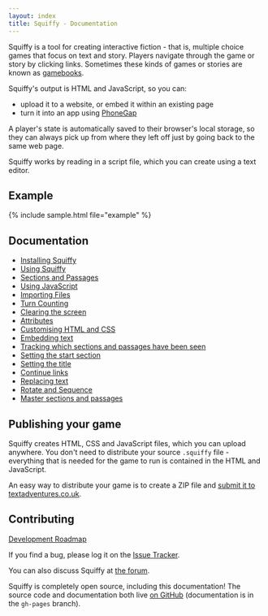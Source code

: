 ```yaml
---
layout: index
title: Squiffy - Documentation
---
```


Squiffy is a tool for creating interactive fiction - that is, multiple choice games that focus on text and story. Players navigate through the game or story by clicking links. Sometimes these kinds of games or stories are known as [gamebooks](http://en.wikipedia.org/wiki/Gamebook).

Squiffy's output is HTML and JavaScript, so you can:

- upload it to a website, or embed it within an existing page
- turn it into an app using [PhoneGap](http://phonegap.com/)

A player's state is automatically saved to their browser's local storage, so they can always pick up from where they left off just by going back to the same web page.

Squiffy works by reading in a script file, which you can create using a text editor.

Example
-------

{% include sample.html file="example" %}

Documentation
-------------

- [Installing Squiffy](install.html)
- [Using Squiffy](usage.html)
- [Sections and Passages](sections-passages.html)
- [Using JavaScript](javascript.html)
- [Importing Files](import.html)
- [Turn Counting](turncount.html)
- [Clearing the screen](clear.html)
- [Attributes](attributes.html)
- [Customising HTML and CSS](customise.html)
- [Embedding text](embed.html)
- [Tracking which sections and passages have been seen](seen.html)
- [Setting the start section](start.html)
- [Setting the title](title.html)
- [Continue links](continue.html)
- [Replacing text](replace.html)
- [Rotate and Sequence](rotate-sequence.html)
- [Master sections and passages](master.html)

Publishing your game
--------------------

Squiffy creates HTML, CSS and JavaScript files, which you can upload anywhere. You don't need to distribute your source `.squiffy` file - everything that is needed for the game to run is contained in the HTML and JavaScript.

An easy way to distribute your game is to create a ZIP file and [submit it to textadventures.co.uk](http://textadventures.co.uk/create/submit).

Contributing
------------

[Development Roadmap](roadmap.html)

If you find a bug, please log it on the [Issue Tracker](https://github.com/textadventures/squiffy/issues).

You can also discuss Squiffy at [the forum](http://forum.textadventures.co.uk/viewforum.php?f=24).

Squiffy is completely open source, including this documentation! The source code and documentation both live [on GitHub](https://github.com/textadventures/squiffy) (documentation is in the `gh-pages` branch).